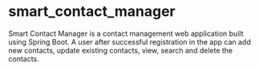 # smart_contact_manager
 Smart Contact Manager is a contact management web application built using Spring Boot. A user after successful registration in the app can add new contacts, update existing contacts, view, search and delete the contacts.
